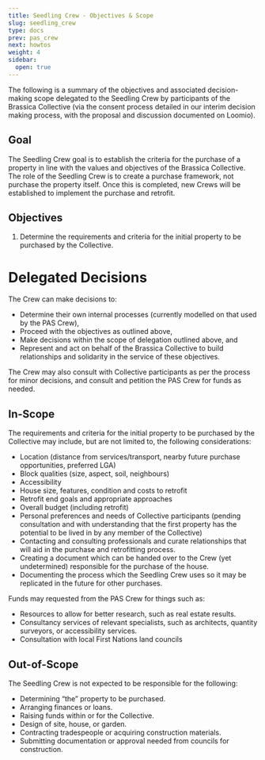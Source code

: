 ```yaml
---
title: Seedling Crew - Objectives & Scope
slug: seedling_crew
type: docs
prev: pas_crew
next: howtos
weight: 4
sidebar:
  open: true
---
```


The following is a summary of the objectives and associated decision-making scope delegated to the Seedling Crew by participants of the Brassica Collective (via the consent process detailed in our interim decision making process, with the proposal and discussion documented on Loomio). 

## Goal 
The Seedling Crew goal is to establish the criteria for the purchase of a property in line with the values and objectives of the Brassica Collective. The role of the Seedling Crew is to create a purchase framework, not purchase the property itself. Once this is completed, new Crews will be established to implement the purchase and retrofit.

## Objectives

1. Determine the requirements and criteria for the initial property to be purchased by the Collective.

# Delegated Decisions
The Crew can make decisions to:
* Determine their own internal processes (currently modelled on that used by the PAS Crew),
* Proceed with the objectives as outlined above, 
* Make decisions within the scope of delegation outlined above, and
* Represent and act on behalf of the Brassica Collective to build relationships and solidarity in the service of these objectives.

The Crew may also consult with Collective participants as per the process for minor decisions, and consult and petition the PAS Crew for funds as needed.

## In-Scope 
The requirements and criteria for the initial property to be purchased by the Collective may include, but are not limited to, the following considerations:

* Location (distance from services/transport, nearby future purchase opportunities, preferred LGA)
* Block qualities (size, aspect, soil, neighbours)
* Accessibility
* House size, features, condition and costs to retrofit 
* Retrofit end goals and appropriate approaches
* Overall budget (including retrofit)
* Personal preferences and needs of Collective participants (pending consultation and with understanding that the first property has the potential to be lived in by any member of the Collective)
* Contacting and consulting professionals and curate relationships that will aid in the purchase and retrofitting process.
* Creating a document which can be handed over to the Crew (yet undetermined) responsible for the purchase of the house.
* Documenting the process which the Seedling Crew uses so it may be replicated in the future for other purchases.

Funds may requested from the PAS Crew  for things such as:
* Resources to allow for better research, such as real estate results.
* Consultancy services of relevant specialists, such as architects, quantity surveyors, or accessibility services.
* Consultation with local First Nations land councils

## Out-of-Scope 
The Seedling Crew is not expected to be responsible for the following:

* Determining “the” property to be purchased.
* Arranging finances or loans.
* Raising funds within or for the Collective.
* Design of site, house, or garden.
* Contracting tradespeople or acquiring construction materials.
* Submitting documentation or approval needed from councils for construction.


 
